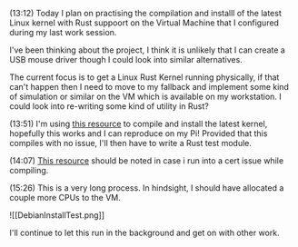 (13:12)
Today I plan on practising the compilation and installl of the latest Linux kernel with Rust suppoort on the Virtual Machine that I configured during my last work session.

I've been thinking about the project, I think it is unlikely that I can create a USB mouse driver though I could look into similar alternatives. 

The current focus is to get a Linux Rust Kernel running physically, if that can't happen then I need to move to my fallback and implement some kind of simulation or similar on the VM which is available on my workstation. I could look into re-writing some kind of utility in Rust?

(13:51)
I'm using [this resource](https://phoenixnap.com/kb/build-linux-kernel) to compile and install the latest kernel, hopefully this works and I can reproduce on my Pi! Provided that this compiles with no issue, I'll then have to write a Rust test module.

(14:07)
[This resource](https://askubuntu.com/questions/1329538/compiling-the-kernel-5-11-11) should be noted in case i run into a cert issue while compiling.

(15:26)
This is a very long process. In hindsight, I should have allocated a couple more CPUs to the VM. 

![[DebianInstallTest.png]]

I'll continue to let this run in the background and get on with other work. 